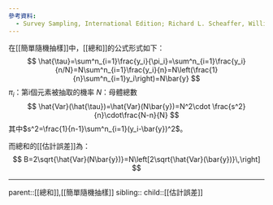 ```yaml
---
參考資料:
  - Survey Sampling, International Edition; Richard L. Scheaffer, William Mendenhall. III
---
```

在[[簡單隨機抽樣]]中，[[總和]]的公式形式如下：
$$
\hat{\tau}=\sum^n_{i=1}\frac{y_i}{\pi_i}=\sum^n_{i=1}\frac{y_i}{n/N}=N\sum^n_{i=1}\frac{y_i}{n}=N\left(\frac{1}{n}\sum^n_{i=1}y_i\right)=N\bar{y}
$$
$\pi_i$：第i個元素被抽取的機率
$N$：母體總數
$$
\hat{Var}(\hat{\tau})=\hat{Var}(N\bar{y})=N^2\cdot \frac{s^2}{n}\cdot\frac{N-n}{N}
$$
其中$s^2=\frac{1}{n-1}\sum^n_{i=1}(y_i-\bar{y})^2$。

而總和的[[估計誤差]]為：
$$
B=2\sqrt{\hat{Var}(N\bar{y})}=N\left[2\sqrt{\hat{Var}(\bar{y})}\,\right]
$$
- - -
parent::[[總和]],[[簡單隨機抽樣]]
sibling::
child::[[估計誤差]]